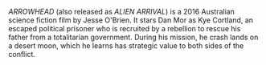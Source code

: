 _ARROWHEAD_ (also released as _ALIEN ARRIVAL_) is a 2016 Australian science fiction film by Jesse O'Brien. It stars Dan Mor as Kye Cortland, an escaped political prisoner who is recruited by a rebellion to rescue his father from a totalitarian government. During his mission, he crash lands on a desert moon, which he learns has strategic value to both sides of the conflict.
